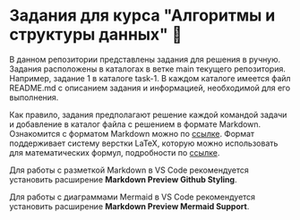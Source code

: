 # Задания для курса "Алгоритмы и структуры данных" 📝

В данном репозитории представлены задания для решения в ручную. Задания расположены в каталогах в ветке main текущего репозитория. Например, задание 1 в каталоге task-1. В каждом каталоге имеется файл README.md с описанием задания и информацией, необходимой для его выполнения.

Как правило, задания предполагают решение каждой командой задачи и добавление в каталог файла с решением в формате Markdown. Ознакомится с форматом Markdown можно по [ссылке](https://gist.github.com/Jekins/2bf2d0638163f1294637). Формат поддерживает систему верстки LaTeX, которую можно использовать для математических формул, подробности по [ссылке](https://grammarware.net/text/syutkin/MathInLaTeX.pdf).

Для работы с разметкой Markdown в VS Code рекомендуется установить расширение **Markdown Preview Github Styling**.

Для работы с диаграммами Mermaid в VS Code рекомендуется установить расширение **Markdown Preview Mermaid Support**.
